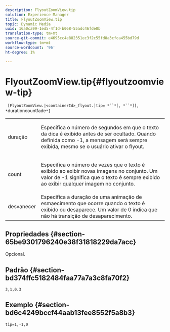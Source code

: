 ```yaml
---
description: FlyoutZoomView.tip
solution: Experience Manager
title: FlyoutZoomView.tip
topic: Dynamic Media
uuid: 16a0ca99-1ed5-4f1d-b068-55adc46fde0b
translation-type: tm+mt
source-git-commit: e4695cc4e882351ec3f2c55fd8a3cfca455bd79d
workflow-type: tm+mt
source-wordcount: '96'
ht-degree: 1%

---
```



# FlyoutZoomView.tip{#flyoutzoomview-tip}

` [FlyoutZoomView.|<containerId>_flyout.]tip= *``*[, *``*][, *`durationcountfade`*]`

<table id="table_E314540D347D47699C04EB80D20C0721"> 
 <tbody> 
  <tr> 
   <td colname="col1"> <p> <span class="codeph"><span class="varname"> duração</span></span> </p> </td> 
   <td colname="col2"> <p> Especifica o número de segundos em que o texto da dica é exibido antes de ser ocultado. Quando definida como <span class="codeph"> -1</span>, a mensagem será sempre exibida, mesmo se o usuário ativar o flyout. </p> </td> 
  </tr> 
  <tr> 
   <td colname="col1"> <p> <span class="codeph"><span class="varname"> count</span></span> </p> </td> 
   <td colname="col2"> <p> Especifica o número de vezes que o texto é exibido ao exibir novas imagens no conjunto. Um valor de <span class="codeph"> -1</span> significa que o texto é sempre exibido ao exibir qualquer imagem no conjunto. </p> </td> 
  </tr> 
  <tr> 
   <td colname="col1"> <p> <span class="codeph"><span class="varname"> desvanecer</span></span> </p> </td> 
   <td colname="col2"> Especifica a duração de uma animação de esmaecimento que ocorre quando o texto é exibido ou desaparece. Um valor de <span class="codeph"> 0</span> indica que não há transição de desaparecimento. </td> 
  </tr> 
 </tbody> 
</table>

## Propriedades {#section-65be9301796240e38f31818229da7acc}

Opcional.

## Padrão {#section-bd374ffc5182484faa77a7a3c8fa70f2}

`3,1,0.3`

## Exemplo {#section-bd6c4249bccf44aab13fee8552f5a8b3}

`tip=1,-1,0`
